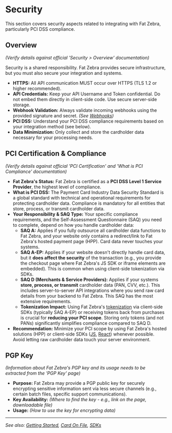 # Security

This section covers security aspects related to integrating with Fat Zebra, particularly PCI DSS compliance.

## Overview

_(Verify details against official 'Security > Overview' documentation)_

Security is a shared responsibility. Fat Zebra provides secure infrastructure, but you must also secure your integration and systems.

- **HTTPS:** All API communication MUST occur over HTTPS (TLS 1.2 or higher recommended).
- **API Credentials:** Keep your API Username and Token confidential. Do not embed them directly in client-side code. Use secure server-side storage.
- **Webhook Validation:** Always validate incoming webhooks using the provided signature and secret. _(See [Webhooks](./webhooks.md#handling-webhooks))_
- **PCI DSS:** Understand your PCI DSS compliance requirements based on your integration method (see below).
- **Data Minimization:** Only collect and store the cardholder data necessary for your processing needs.

## PCI Certification & Compliance

_(Verify details against official 'PCI Certification' and 'What is PCI Compliance' documentation)_

- **Fat Zebra's Status:** Fat Zebra is certified as a **PCI DSS Level 1 Service Provider**, the highest level of compliance.
- **What is PCI DSS:** The Payment Card Industry Data Security Standard is a global standard with technical and operational requirements for protecting cardholder data. Compliance is mandatory for all entities that store, process, or transmit cardholder data.
- **Your Responsibility & SAQ Type:** Your specific compliance requirements, and the Self-Assessment Questionnaire (SAQ) you need to complete, depend on how you handle cardholder data:
  - **SAQ A:** Applies if you fully outsource all cardholder data functions to Fat Zebra, and your website only contains a redirect/link to Fat Zebra's hosted payment page (HPP). Card data never touches your systems.
  - **SAQ A-EP:** Applies if your website doesn't directly handle card data, but it **does affect the security** of the transaction (e.g., you provide the checkout page where Fat Zebra's JS SDK or iframe elements are embedded). This is common when using client-side tokenization via SDKs.
  - **SAQ D (Merchants & Service Providers):** Applies if your systems **store, process, or transmit** cardholder data (PAN, CVV, etc.). This includes server-to-server API integrations where you send raw card details from your backend to Fat Zebra. This SAQ has the most extensive requirements.
  - **Tokenization Impact:** Using Fat Zebra's [tokenization](./card-on-file.md) via client-side SDKs (typically SAQ A-EP) or receiving tokens back from purchases is crucial for **reducing your PCI scope**. Storing only tokens (and not PANs) significantly simplifies compliance compared to SAQ D.
- **Recommendation:** Minimize your PCI scope by using Fat Zebra's hosted solutions (HPP) or client-side SDKs ([JS](./sdk.md#javascript-sdk), [React](./sdk.md#react-sdk)) whenever possible. Avoid letting raw cardholder data touch your server environment.

## PGP Key

_(Information about Fat Zebra's PGP key and its usage needs to be extracted from the 'PGP Key' page)_

- **Purpose:** Fat Zebra may provide a PGP public key for securely encrypting sensitive information sent via less secure channels (e.g., certain batch files, specific support communications).
- **Key Availability:** _(Where to find the key - e.g., link on the page, downloadable file)_
- **Usage:** _(How to use the key for encrypting data)_

---

_See also: [Getting Started](./getting-started.md), [Card On File](./card-on-file.md), [SDKs](./sdk.md)_
